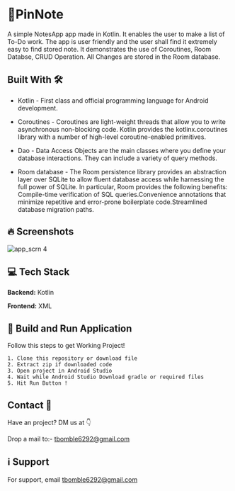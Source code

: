 
# 📝PinNote

A simple NotesApp app made in Kotlin. It enables the user to make a list of To-Do work. The app is user friendly and the user shall find it extremely easy to find stored note. It demonstrates the use of Coroutines, Room Databse, CRUD Operation. All Changes are stored in the Room database.


## Built With 🛠

* Kotlin - First class and official programming language for Android development.

* Coroutines - Coroutines are light-weight threads that allow you to write asynchronous non-blocking code. Kotlin provides the kotlinx.coroutines library with a number of high-level coroutine-enabled primitives.

* Dao - Data Access Objects are the main classes where you define your database interactions. They can include a variety of query methods.

* Room database - The Room persistence library provides an abstraction layer over SQLite to allow fluent database access while harnessing the full power of SQLite. In particular, Room provides the following benefits:
  Compile-time verification of SQL queries.Convenience annotations that minimize repetitive and error-prone boilerplate code.Streamlined database migration paths.
## 🔥 Screenshots

![app_scrn 4](https://user-images.githubusercontent.com/97422476/221152578-5fd6b263-3594-4f7f-97f9-55f5f3c9ad88.JPG)



## 💻 Tech Stack

**Backend:** Kotlin

**Frontend:** XML


## 🔨 Build and Run Application

Follow this steps to get Working Project!

    1. Clone this repository or download file
    2. Extract zip if downloaded code
    3. Open project in Android Studio
    4. Wait while Android Studio Download gradle or required files
    5. Hit Run Button !
## Contact 📩

Have an project? DM us at 👇

Drop a mail to:- tbomble6292@gmail.com
## ℹ️ Support

For support, email tbomble6292@gmail.com


